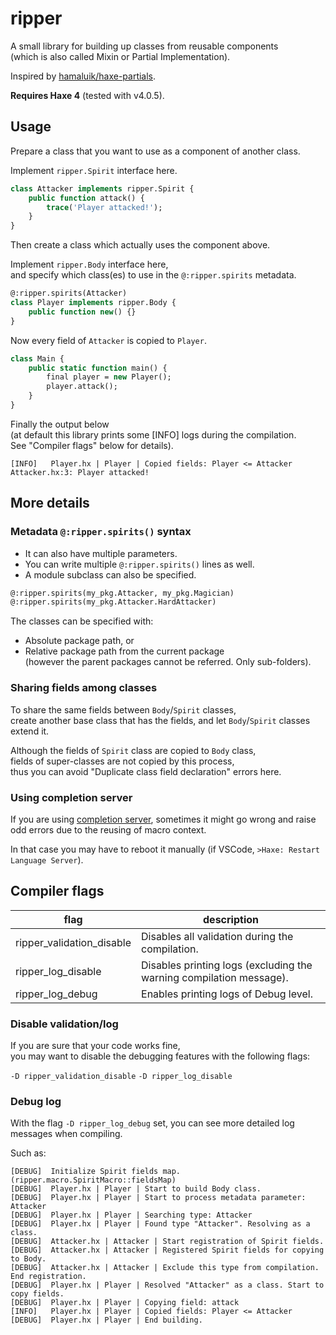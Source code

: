 # ripper

A small library for building up classes from reusable components  
(which is also called Mixin or Partial Implementation).

Inspired by [hamaluik/haxe-partials](https://github.com/hamaluik/haxe-partials).

**Requires Haxe 4** (tested with v4.0.5).


## Usage

Prepare a class that you want to use as a component of another class.

Implement `ripper.Spirit` interface here.

```haxe
class Attacker implements ripper.Spirit {
	public function attack() {
		trace('Player attacked!');
	}
}
```

Then create a class which actually uses the component above.

Implement `ripper.Body` interface here,  
and specify which class(es) to use in the `@:ripper.spirits` metadata.

```haxe
@:ripper.spirits(Attacker)
class Player implements ripper.Body {
	public function new() {}
}
```

Now every field of `Attacker` is copied to `Player`.

```haxe
class Main {
	public static function main() {
		final player = new Player();
		player.attack();
	}
}
```

Finally the output below  
(at default this library prints some [INFO] logs during the compilation.  
 See "Compiler flags" below for details).

```
[INFO]   Player.hx | Player | Copied fields: Player <= Attacker
Attacker.hx:3: Player attacked!
```

## More details

### Metadata `@:ripper.spirits()` syntax

- It can also have multiple parameters.
- You can write multiple `@:ripper.spirits()` lines as well.
- A module subclass can also be specified.

```haxe
@:ripper.spirits(my_pkg.Attacker, my_pkg.Magician)
@:ripper.spirits(my_pkg.Attacker.HardAttacker)
```

The classes can be specified with:
- Absolute package path, or
- Relative package path from the current package  
(however the parent packages cannot be referred. Only sub-folders).

### Sharing fields among classes

To share the same fields between `Body`/`Spirit` classes,  
create another base class that has the fields, and let `Body`/`Spirit` classes extend it.

Although the fields of `Spirit` class are copied to `Body` class,  
fields of super-classes are not copied by this process,  
thus you can avoid "Duplicate class field declaration" errors here.

### Using completion server

If you are using [completion server](https://haxe.org/manual/cr-completion-server.html),
sometimes it might go wrong and raise odd errors due to the reusing of macro context.

In that case you may have to reboot it manually (if VSCode, `>Haxe: Restart Language Server`).


## Compiler flags

|flag|description|
|---|---|
|ripper_validation_disable|Disables all validation during the compilation.|
|ripper_log_disable|Disables printing logs (excluding the warning compilation message).|
|ripper_log_debug|Enables printing logs of Debug level.|

### Disable validation/log

If you are sure that your code works fine,  
you may want to disable the debugging features with the following flags:

`-D ripper_validation_disable`
`-D ripper_log_disable`

### Debug log

With the flag `-D ripper_log_debug` set, you can see more detailed log messages when compiling.

Such as:

```
[DEBUG]  Initialize Spirit fields map. (ripper.macro.SpiritMacro::fieldsMap)
[DEBUG]  Player.hx | Player | Start to build Body class.
[DEBUG]  Player.hx | Player | Start to process metadata parameter: Attacker
[DEBUG]  Player.hx | Player | Searching type: Attacker
[DEBUG]  Player.hx | Player | Found type "Attacker". Resolving as a class.
[DEBUG]  Attacker.hx | Attacker | Start registration of Spirit fields.
[DEBUG]  Attacker.hx | Attacker | Registered Spirit fields for copying to Body.
[DEBUG]  Attacker.hx | Attacker | Exclude this type from compilation. End registration.
[DEBUG]  Player.hx | Player | Resolved "Attacker" as a class. Start to copy fields.
[DEBUG]  Player.hx | Player | Copying field: attack
[INFO]   Player.hx | Player | Copied fields: Player <= Attacker
[DEBUG]  Player.hx | Player | End building.
```
